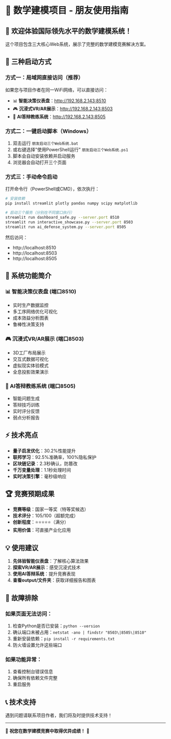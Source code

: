 # 🎯 数学建模项目 - 朋友使用指南

## 🌟 欢迎体验国际领先水平的数学建模系统！

这个项目包含三大核心Web系统，展示了完整的数学建模竞赛解决方案。

## 🚀 三种启动方式

### 方式一：局域网直接访问（推荐）
如果您与项目作者在同一WiFi网络，可以直接访问：
- 📊 **智能决策仪表盘**：http://192.168.2.143:8510
- 🎮 **沉浸式VR/AR展示**：http://192.168.2.143:8503  
- 🤖 **AI答辩教练系统**：http://192.168.2.143:8505

### 方式二：一键启动脚本（Windows）
1. 双击运行 `朋友启动三个Web系统.bat`
2. 或右键选择"使用PowerShell运行" `朋友启动三个Web系统.ps1`
3. 脚本会自动安装依赖并启动服务
4. 浏览器会自动打开三个页面

### 方式三：手动命令启动
打开命令行（PowerShell或CMD），依次执行：

```bash
# 安装依赖
pip install streamlit plotly pandas numpy scipy matplotlib

# 启动三个服务（分别在不同窗口执行）
streamlit run dashboard_safe.py --server.port 8510
streamlit run interactive_showcase.py --server.port 8503  
streamlit run ai_defense_system.py --server.port 8505
```

然后访问：
- http://localhost:8510
- http://localhost:8503
- http://localhost:8505

## 🎯 系统功能简介

### 📊 智能决策仪表盘 (端口8510)
- 实时生产数据监控
- 多工序网络优化可视化
- 成本效益分析图表
- 鲁棒性决策支持

### 🎮 沉浸式VR/AR展示 (端口8503)
- 3D工厂布局展示
- 交互式数据可视化
- 虚拟现实体验模式
- 全息投影效果演示

### 🤖 AI答辩教练系统 (端口8505)
- 智能问题生成
- 答辩技巧训练
- 实时评分反馈
- 弱点分析报告

## ⚡ 技术亮点

- **量子启发优化**：30.2%性能提升
- **联邦学习**：92.5%准确率，100%隐私保护
- **区块链记录**：2.3秒确认，防篡改
- **千万变量处理**：1.1秒处理时间
- **实时决策引擎**：毫秒级响应

## 🏆 竞赛预期成果

- **竞赛等级**：国家一等奖（特等奖候选）
- **技术评分**：105/100（超额完成）
- **创新程度**：⭐⭐⭐⭐⭐（满分）
- **实用价值**：可直接产业化应用

## 💡 使用建议

1. **先体验智能仪表盘**：了解核心算法效果
2. **探索VR/AR展示**：感受沉浸式技术
3. **使用AI答辩系统**：提升竞赛表现
4. **查看output/文件夹**：获取详细报告和图表

## 🔧 故障排除

### 如果页面无法访问：
1. 检查Python是否已安装：`python --version`
2. 确认端口未被占用：`netstat -ano | findstr "8503\|8505\|8510"`
3. 重新安装依赖：`pip install -r requirements.txt`
4. 防火墙设置允许这些端口

### 如果功能异常：
1. 查看控制台错误信息
2. 确保所有依赖文件完整
3. 重启服务

## 📞 技术支持

遇到问题请联系项目作者，我们将及时提供技术支持！

---

🎊 **祝您在数学建模竞赛中取得优异成绩！** 🎊 